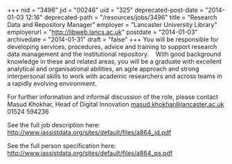 +++
nid = "3496"
jid = "00246"
uid = "325"
deprecated-post-date = "2014-01-03 12:16"
deprecated-path = "/resources/jobs/3496"
title = "Research Data and Repository Manager"
employer = "Lancaster University Library"
employerurl = "http://libweb.lancs.ac.uk"
postdate = "2014-01-03"
archivedate = "2014-01-31"
draft = "false"
+++
You will be responsible for developing services, procedures, advice and
training to support research data management and the institutional
repository.    With good background knowledge in these and related
areas, you will be a graduate with excellent analytical and
organisational abilities, an agile approach and strong interpersonal
skills to work with academic researchers and across teams in a rapidly
evolving environment.     

For further information and informal discussion of the role, please
contact Masud Khokhar, Head of Digital Innovation
[masud.khokhar@lancaster.ac.uk](mailto:m.khokhar@lancaster.ac.uk) 01524
594236

See the full job description here:
<http://www.iassistdata.org/sites/default/files/a864_jd.pdf>
  
See the full person specification here:
<http://www.iassistdata.org/sites/default/files/a864_ps.pdf>
